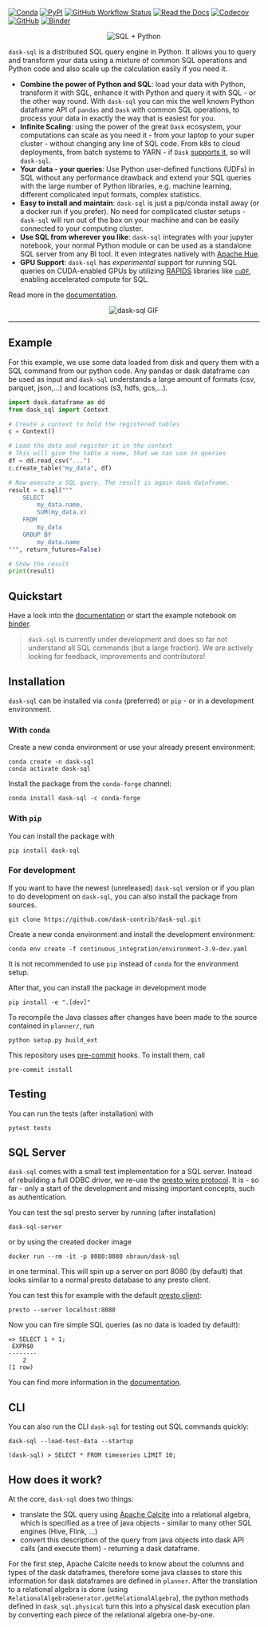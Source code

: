 [![Conda](https://img.shields.io/conda/v/conda-forge/dask-sql)](https://anaconda.org/conda-forge/dask-sql)
[![PyPI](https://img.shields.io/pypi/v/dask-sql?logo=pypi)](https://pypi.python.org/pypi/dask-sql/)
[![GitHub Workflow Status](https://img.shields.io/github/workflow/status/dask-contrib/dask-sql/Test?logo=github)](https://github.com/dask-contrib/dask-sql/actions)
[![Read the Docs](https://img.shields.io/readthedocs/dask-sql)](https://dask-sql.readthedocs.io/en/latest/)
[![Codecov](https://img.shields.io/codecov/c/github/dask-contrib/dask-sql?logo=codecov)](https://codecov.io/gh/dask-contrib/dask-sql)
[![GitHub](https://img.shields.io/github/license/dask-contrib/dask-sql)](https://github.com/dask-contrib/dask-sql/blob/main/LICENSE.txt)
[![Binder](https://mybinder.org/badge_logo.svg)](https://mybinder.org/v2/gh/dask-contrib/dask-sql-binder/main?urlpath=lab)

<div align="center">
    <img src="./.github/heart.png" alt="SQL + Python">
</div>

`dask-sql` is a distributed SQL query engine in Python.
It allows you to query and transform your data using a mixture of
common SQL operations and Python code and also scale up the calculation easily
if you need it.

* **Combine the power of Python and SQL**: load your data with Python, transform it with SQL, enhance it with Python and query it with SQL - or the other way round.
  With `dask-sql` you can mix the well known Python dataframe API of `pandas` and `Dask` with common SQL operations, to
  process your data in exactly the way that is easiest for you.
* **Infinite Scaling**: using the power of the great `Dask` ecosystem, your computations can scale as you need it - from your laptop to your super cluster - without changing any line of SQL code. From k8s to cloud deployments, from batch systems to YARN - if `Dask` [supports it](https://docs.dask.org/en/latest/setup.html), so will `dask-sql`.
* **Your data - your queries**: Use Python user-defined functions (UDFs) in SQL without any performance drawback and extend your SQL queries with the large number of Python libraries, e.g. machine learning, different complicated input formats, complex statistics.
* **Easy to install and maintain**: `dask-sql` is just a pip/conda install away (or a docker run if you prefer). No need for complicated cluster setups - `dask-sql` will run out of the box on your machine and can be easily connected to your computing cluster.
* **Use SQL from wherever you like**: `dask-sql` integrates with your jupyter notebook, your normal Python module or can be used as a standalone SQL server from any BI tool. It even integrates natively with [Apache Hue](https://gethue.com/).
* **GPU Support**: `dask-sql` has _experimental_ support for running SQL queries on CUDA-enabled GPUs by utilizing [RAPIDS](https://rapids.ai) libraries like [`cuDF`](https://github.com/rapidsai/cudf), enabling accelerated compute for SQL.

Read more in the [documentation](https://dask-sql.readthedocs.io/en/latest/).

<div align="center">
    <img src="./.github/animation.gif" alt="dask-sql GIF">
</div>

---

## Example

For this example, we use some data loaded from disk and query them with a SQL command from our python code.
Any pandas or dask dataframe can be used as input and ``dask-sql`` understands a large amount of formats (csv, parquet, json,...) and locations (s3, hdfs, gcs,...).

```python
import dask.dataframe as dd
from dask_sql import Context

# Create a context to hold the registered tables
c = Context()

# Load the data and register it in the context
# This will give the table a name, that we can use in queries
df = dd.read_csv("...")
c.create_table("my_data", df)

# Now execute a SQL query. The result is again dask dataframe.
result = c.sql("""
    SELECT
        my_data.name,
        SUM(my_data.x)
    FROM
        my_data
    GROUP BY
        my_data.name
""", return_futures=False)

# Show the result
print(result)
```

## Quickstart

Have a look into the [documentation](https://dask-sql.readthedocs.io/en/latest/) or start the example notebook on [binder](https://mybinder.org/v2/gh/dask-contrib/dask-sql-binder/main?urlpath=lab).


> `dask-sql` is currently under development and does so far not understand all SQL commands (but a large fraction).
We are actively looking for feedback, improvements and contributors!

## Installation

`dask-sql` can be installed via `conda` (preferred) or `pip` - or in a development environment.

### With `conda`

Create a new conda environment or use your already present environment:

    conda create -n dask-sql
    conda activate dask-sql

Install the package from the `conda-forge` channel:

    conda install dask-sql -c conda-forge

### With `pip`

You can install the package with

    pip install dask-sql

### For development

If you want to have the newest (unreleased) `dask-sql` version or if you plan to do development on `dask-sql`, you can also install the package from sources.

    git clone https://github.com/dask-contrib/dask-sql.git

Create a new conda environment and install the development environment:

    conda env create -f continuous_integration/environment-3.9-dev.yaml

It is not recommended to use `pip` instead of `conda` for the environment setup.

After that, you can install the package in development mode

    pip install -e ".[dev]"

To recompile the Java classes after changes have been made to the source contained in `planner/`, run

    python setup.py build_ext

This repository uses [pre-commit](https://pre-commit.com/) hooks. To install them, call

    pre-commit install

## Testing

You can run the tests (after installation) with

    pytest tests

## SQL Server

`dask-sql` comes with a small test implementation for a SQL server.
Instead of rebuilding a full ODBC driver, we re-use the [presto wire protocol](https://github.com/prestodb/presto/wiki/HTTP-Protocol).
It is - so far - only a start of the development and missing important concepts, such as
authentication.

You can test the sql presto server by running (after installation)

    dask-sql-server

or by using the created docker image

    docker run --rm -it -p 8080:8080 nbraun/dask-sql

in one terminal. This will spin up a server on port 8080 (by default)
that looks similar to a normal presto database to any presto client.

You can test this for example with the default [presto client](https://prestosql.io/docs/current/installation/cli.html):

    presto --server localhost:8080

Now you can fire simple SQL queries (as no data is loaded by default):

    => SELECT 1 + 1;
     EXPR$0
    --------
        2
    (1 row)

You can find more information in the [documentation](https://dask-sql.readthedocs.io/en/latest/pages/server.html).

## CLI

You can also run the CLI `dask-sql` for testing out SQL commands quickly:

    dask-sql --load-test-data --startup

    (dask-sql) > SELECT * FROM timeseries LIMIT 10;

## How does it work?

At the core, `dask-sql` does two things:

- translate the SQL query using [Apache Calcite](https://calcite.apache.org/) into a relational algebra, which is specified as a tree of java objects - similar to many other SQL engines (Hive, Flink, ...)
- convert this description of the query from java objects into dask API calls (and execute them) - returning a dask dataframe.

For the first step, Apache Calcite needs to know about the columns and types of the dask dataframes, therefore some java classes to store this information for dask dataframes are defined in `planner`.
After the translation to a relational algebra is done (using `RelationalAlgebraGenerator.getRelationalAlgebra`), the python methods defined in `dask_sql.physical` turn this into a physical dask execution plan by converting each piece of the relational algebra one-by-one.
